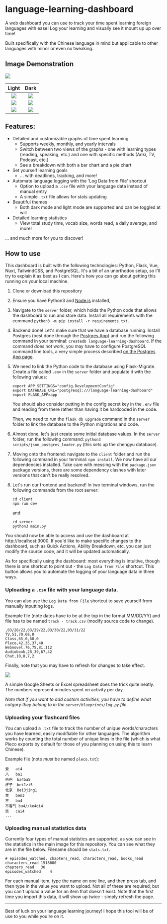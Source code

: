 # language-learning-dashboard

A web dashboard you can use to track your time spent learning foreign languages with ease! Log your learning and visually see it mount up up over time!

Built specifically with the Chinese language in mind but applicable to other languages with minor or even no tweaking.

## Image Demonstration

![](/images/whole.png)

|             Light              |               Dark                |
| :----------------------------: | :-------------------------------: |
| ![](/images/light-whole-2.png) |    ![](/images/dark-whole.png)    |
|     ![](/images/goal.png)      |     ![](/images/dark-top.png)     |
|  ![](/images/light-track.png)  | ![](/images/dark-stats-lower.png) |

## Features:

- Detailed and customizable graphs of time spent learning
  - Supports weekly, monthly, and yearly intervals
  - Switch between two views of the graphs - one with learning types (reading, speaking, etc.) and one with specific methods (Anki, TV, Podcast, etc.)
  - See a breakdown with both a bar chart and a pie chart
- Set yourself learning goals
  - ... with deadlines, tracking, and more!
- Automate language logging with the 'Log Data from File' shortcut
  - Option to upload a `.csv` file with your language data instead of manual entry
  - A simple `.txt` file allows for stats updating
- Beautiful themes
  - Both dark mode and light mode are supported and can be toggled at will
- Detailed learning statistics
  - View total study time, vocab size, words read, a daily average, and more!

... and much more for you to discover!

## How to use

This dashboard is built with the following technologies: Python, Flask, Vue, Nuxt, TailwindCSS, and PostgreSQL. It's a bit of an unorthodox setup, so I'll try to explain it as best as I can. Here's how you can go about getting this running on your local machine.

1. Clone or download this repository
2. Ensure you have Python3 and [Node.js](https://nodejs.org/en/download/) installed,
3. Navigate to the `server` folder, which holds the Python code that allows the dashboard to run and store data. Install all requirements with the command `python3 -m pip install -r requirements.txt`.
4. Backend done! Let's make sure that we have a database running. Install Postgres (best done through the [Postgres App](https://postgresapp.com/)) and run the following command in your terminal: `createdb language-learning-dashboard`. If the command does not work, you may have to configure PostgreSQL command line tools, a very simple process described [on the Postgres App page](https://postgresapp.com/documentation/cli-tools.html).
5. We need to link the Python code to the database using Flask-Migrate. Create a file called `.env` in the `server` folder and populate it with the following values:

   ```
   export APP_SETTINGS="config.DevelopmentConfig"
   export DATABASE_URL="postgresql:///language-learning-dashboard"
   export FLASK_APP=app
   ```

   You should also consider putting in the config secret key in the `.env` file and reading from there rather than having it be hardcoded in the code.

   Then, we need to run the `flask db upgrade` command in the `server` folder to link the database to the Python migrations and code.

6. Almost done, let's just create some initial database values. In the `server` folder, run the following command: `python3 scripts/json_postgres_loader.py` (this sets up the chengyu database).
7. Moving onto the frontend: navigate to the `client` folder and run the following command in your terminal: `npm install`. We now have all our dependencies installed. Take care with messing with the `package.json` package versions, there are some dependency clashes with later versions that can't be really resolved.
8. Let's run our frontend and backend! In two terminal windows, run the following commands from the root server:
   ```
   cd client
   npm run dev
   ```
   and
   ```
   cd server
   python3 main.py
   ```

You should now be able to access and use the dashboard at http://localhost:3000. If you'd like to make specific changes to the dashboard, such as Quick Actions, Ability Breakdown, etc. you can just modify the source code, and it will be updated automatically.

As for specifically using the dashboard: most everything is intuitive, though there is one shortcut to point out - the `Log Data from File` shortcut. This button allows you to automate the logging of your language data in three ways.

### Uploading a `.csv` file with your language data.

You can also use the `Log Data from File` shortcut to save yourself from manually inputting logs.

Example file (note dates have to be at the top in the format MM/DD/YY) and file has to be named `track - track.csv` (modify source code to change).

```
,03/28/22,03/29/22,03/30/22,03/31/22
TV,51,70,68,0
Class,65,0,60,0
Pleco,42,35,37,40
Webnovel,76,75,81,112
Audiobook,28,39,67,42
Chat,10,8,7,2
```

Finally, note that you may have to refresh for changes to take effect.

![](images/track-sheets.png)

A simple Google Sheets or Excel spreadsheet does the trick quite neatly. The numbers represent minutes spent on activity per day.

_Note that if you want to add custom activities, you have to define what catgory they belong to in the `server/blueprints/log.py` file._

### Uploading your flashcard files

You can upload a `.txt` file to track the number of unique words/characters you have learned, easily modifiable for other languages. The algorithm works by counting the total number of unique lines in the file (which is what Pleco exports by default for those of you planning on using this to learn Chinese).

Example file (note _must_ be named `pleco.txt`):

```
爱	ai4
八	ba1
爸爸	ba4ba5
杯子	bei1zi5
北京	Bei3jing1
本	ben3
不	bu4
不客气	bu4//ke4qi4
菜	cai4
...
```

### Uploading manual statistics data

Currently four types of manual statistics are supported, as you can see in the statistics in the main image for this repository. You can see what they are in the file below. Filename should be `stats.txt`.

```
# episodes_watched, chapters_read, characters_read, books_read
characters_read	1518000
chapters_read	30
episodes_watched	4
```

For each manual item, type the name on one line, and then press tab, and then type in the value you want to upload. Not all of these are required, but you can't upload a value for an item that doesn't exist. Note that the first time you import this data, it will show up twice - simply refresh the page.

---

Best of luck on your language learning journey! I hope this tool will be of use to you while you're on it.
